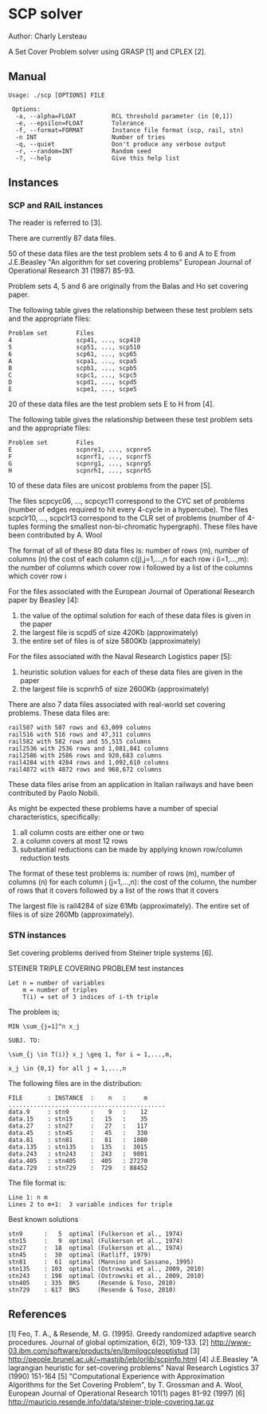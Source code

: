# SCP solver

Author: Charly Lersteau

A Set Cover Problem solver using GRASP [1] and CPLEX [2].



## Manual

    Usage: ./scp [OPTIONS] FILE
    
     Options:
      -a, --alpha=FLOAT          RCL threshold parameter (in [0,1])
      -e, --epsilon=FLOAT        Tolerance
      -f, --format=FORMAT        Instance file format (scp, rail, stn)
      -n INT                     Number of tries
      -q, --quiet                Don't produce any verbose output
      -r, --random=INT           Random seed
      -?, --help                 Give this help list



## Instances


### SCP and RAIL instances

The reader is referred to [3].

There are currently 87 data files.

50 of these data files are the test problem sets 4 to 6 and 
A to E from J.E.Beasley "An algorithm for set covering problems" 
European Journal of Operational Research 31 (1987) 85-93.

Problem sets 4, 5 and 6 are originally from the
Balas and Ho set covering paper.

The following table gives the relationship between these test 
problem sets and the appropriate files:

    Problem set        Files
    4                  scp41, ..., scp410
    5                  scp51, ..., scp510
    6                  scp61, ..., scp65
    A                  scpa1, ..., scpa5
    B                  scpb1, ..., scpb5
    C                  scpc1, ..., scpc5
    D                  scpd1, ..., scpd5
    E                  scpe1, ..., scpe5

20 of these data files are the test problem sets E to H from [4].

The following table gives the relationship between these test problem sets and the appropriate files:

    Problem set        Files
    E                  scpnre1, ..., scpnre5
    F                  scpnrf1, ..., scpnrf5
    G                  scpnrg1, ..., scpnrg5
    H                  scpnrh1, ..., scpnrh5

10 of these data files are unicost problems from the paper [5].

The files scpcyc06, ..., scpcyc11 correspond to the CYC set of problems
(number of edges required to hit every 4-cycle in a hypercube). The
files scpclr10, ..., scpclr13 correspond to the CLR set of problems
(number of 4-tuples forming the smallest non-bi-chromatic hypergraph).
These files have been contributed by A. Wool

The format of all of these 80 data files is:
number of rows (m), number of columns (n)
the cost of each column c(j),j=1,...,n
for each row i (i=1,...,m): the number of columns which cover row i followed by a list of the columns which cover row i

For the files associated with the European Journal of Operational Research paper by Beasley [4]:
1. the value of the optimal solution for each of these data files is given in the paper
2. the largest file is scpd5 of size 420Kb (approximately)
3. the entire set of files is of size 5800Kb (approximately)

For the files associated with the Naval Research Logistics paper [5]:
1. heuristic solution values for each of these data files are given in the paper
2. the largest file is scpnrh5 of size 2600Kb (approximately)

There are also 7 data files associated with real-world set covering problems. These data files are:

    rail507 with 507 rows and 63,009 columns
    rail516 with 516 rows and 47,311 columns
    rail582 with 582 rows and 55,515 columns
    rail2536 with 2536 rows and 1,081,841 columns
    rail2586 with 2586 rows and 920,683 columns
    rail4284 with 4284 rows and 1,092,610 columns
    rail4872 with 4872 rows and 968,672 columns

These data files arise from an application in Italian railways and have been contributed by Paolo Nobili.

As might be expected these problems have a number of special characteristics, specifically:
1. all column costs are either one or two
2. a column covers at most 12 rows
3. substantial reductions can be made by applying known row/column reduction tests

The format of these test problems is:
number of rows (m), number of columns (n)
for each column j (j=1,...,n): the cost of the column, the
number of rows that it covers followed by a list of the rows 
that it covers 

The largest file is rail4284 of size 61Mb (approximately).
The entire set of files is of size 260Mb (approximately).


### STN instances

Set covering problems derived from Steiner triple systems [6].

STEINER TRIPLE COVERING PROBLEM test instances

    Let n = number of variables
        m = number of triples
        T(i) = set of 3 indices of i-th triple

The problem is;

    MIN \sum_{j=1]^n x_j
    
    SUBJ. TO:
    
    \sum_{j \in T(i)} x_j \geq 1, for i = 1,...,m,
    
    x_j \in {0,1} for all j = 1,...,n

The following files are in the distribution:

    FILE       : INSTANCE  :    n   :     m
    ............................................
    data.9     : stn9      :    9   :    12
    data.15    : stn15     :   15   :    35   
    data.27    : stn27     :   27   :   117   
    data.45    : stn45     :   45   :   330   
    data.81    : stn81     :   81   :  1080   
    data.135   : stn135    :  135   :  3015   
    data.243   : stn243    :  243   :  9801   
    data.405   : stn405    :  405   : 27270   
    data.729   : stn729    :  729   : 88452   

The file format is:

    Line 1: n m
    Lines 2 to m+1:  3 variable indices for triple

Best known solutions 

    stn9      :   5  optimal (Fulkerson et al., 1974)
    stn15     :   9  optimal (Fulkerson et al., 1974)
    stn27     :  18  optimal (Fulkerson et al., 1974)
    stn45     :  30  optimal (Ratliff, 1979)
    stn81     :  61  optimal (Mannino and Sassano, 1995)
    stn135    : 103  optimal (Ostrowski et al., 2009, 2010)
    stn243    : 198  optimal (Ostrowski et al., 2009, 2010)
    stn405    : 335  BKS     (Resende & Toso, 2010)
    stn729    : 617  BKS     (Resende & Toso, 2010)



## References

[1] Feo, T. A., & Resende, M. G. (1995). Greedy randomized adaptive search procedures. Journal of global optimization, 6(2), 109-133.
[2] http://www-03.ibm.com/software/products/en/ibmilogcpleoptistud
[3] http://people.brunel.ac.uk/~mastjjb/jeb/orlib/scpinfo.html
[4] J.E.Beasley "A lagrangian heuristic for set-covering problems" Naval Research Logistics 37 (1990) 151-164
[5] "Computational Experience with Approximation Algorithms for the Set Covering Problem",  by T. Grossman and A. Wool, European Journal of Operational Research 101(1) pages 81-92 (1997)
[6] http://mauricio.resende.info/data/steiner-triple-covering.tar.gz


